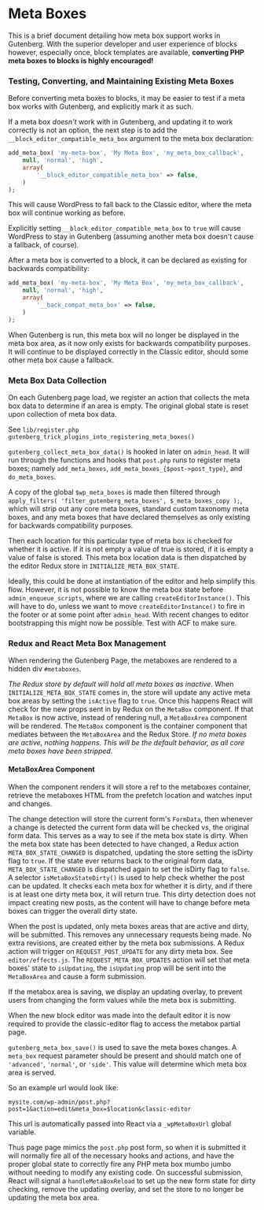 # Meta Boxes

This is a brief document detailing how meta box support works in Gutenberg. With the superior developer and user experience of blocks however, especially once, block templates are available, **converting PHP meta boxes to blocks is highly encouraged!**

### Testing, Converting, and Maintaining Existing Meta Boxes

Before converting meta boxes to blocks, it may be  easier to test if a meta box works with Gutenberg, and explicitly mark it as such.

If a meta box *doesn't* work with in Gutenberg, and updating it to work correctly is not an option, the next step is to add the `__block_editor_compatible_meta_box` argument to the meta box declaration:

```php
add_meta_box( 'my-meta-box', 'My Meta Box', 'my_meta_box_callback',
	null, 'normal', 'high',
	array(
		'__block_editor_compatible_meta_box' => false,
	)
);
```

This will cause WordPress to fall back to the Classic editor, where the meta box will continue working as before.

Explicitly setting `__block_editor_compatible_meta_box` to `true` will cause WordPress to stay in Gutenberg (assuming another meta box doesn't cause a fallback, of course).

After a meta box is converted to a block, it can be declared as existing for backwards compatibility:

```php
add_meta_box( 'my-meta-box', 'My Meta Box', 'my_meta_box_callback',
	null, 'normal', 'high',
	array(
		'__back_compat_meta_box' => false,
	)
);
```

When Gutenberg is run, this meta box will no longer be displayed in the meta box area, as it now only exists for backwards compatibility purposes. It will continue to be displayed correctly in the Classic editor, should some other meta box cause a fallback.

### Meta Box Data Collection

On each Gutenberg page load, we register an action that collects the meta box data to determine if an area is empty. The original global state is reset upon collection of meta box data.

See `lib/register.php gutenberg_trick_plugins_into_registering_meta_boxes()`

`gutenberg_collect_meta_box_data()` is hooked in later on `admin_head`. It will run through the functions and hooks that `post.php` runs to register meta boxes; namely `add_meta_boxes`, `add_meta_boxes_{$post->post_type}`, and `do_meta_boxes`.

A copy of the global `$wp_meta_boxes` is made then filtered through `apply_filters( 'filter_gutenberg_meta_boxes', $_meta_boxes_copy );`, which will strip out any core meta boxes, standard custom taxonomy meta boxes, and any meta boxes that have declared themselves as only existing for backwards compatibility purposes.

Then each location for this particular type of meta box is checked for whether it is active. If it is not empty a value of true is stored, if it is empty a value of false is stored. This meta box location data is then dispatched by the editor Redux store in `INITIALIZE_META_BOX_STATE`.

Ideally, this could be done at instantiation of the editor and help simplify this flow. However, it is not possible to know the meta box state before `admin_enqueue_scripts`, where we are calling `createEditorInstance()`. This will have to do, unless we want to move `createEditorInstance()` to fire in the footer or at some point after `admin_head`. With recent changes to editor bootstrapping this might now be possible. Test with ACF to make sure.

### Redux and React Meta Box Management

When rendering the Gutenberg Page, the metaboxes are rendered to a hidden div `#metaboxes`.

*The Redux store by default will hold all meta boxes as inactive*. When
`INITIALIZE_META_BOX_STATE` comes in, the store will update any active meta box areas by setting the `isActive` flag to `true`. Once this happens React will check for the new props sent in by Redux on the `MetaBox` component. If that `MetaBox` is now active, instead of rendering null, a `MetaBoxArea` component will be rendered. The `MetaBox` component is the container component that mediates between the `MetaBoxArea` and the Redux Store. *If no meta boxes are active, nothing happens. This will be the default behavior, as all core meta boxes have been stripped.*

#### MetaBoxArea Component

When the component renders it will store a ref to the metaboxes container, retrieve the metaboxes HTML from the prefetch location and watches input and changes.

The change detection will store the current form's `FormData`, then whenever a change is detected the current form data will be checked vs, the original form data. This serves as a way to see if the meta box state is dirty. When the meta box state has been detected to have changed, a Redux action `META_BOX_STATE_CHANGED` is dispatched, updating the store setting the isDirty flag to `true`. If the state ever returns back to the original form data, `META_BOX_STATE_CHANGED` is dispatched again to set the isDirty flag to `false`. A selector `isMetaBoxStateDirty()` is used to help check whether the post can be updated. It checks each meta box for whether it is dirty, and if there is at least one dirty meta box, it will return true. This dirty detection does not impact creating new posts, as the content will have to change before meta boxes can trigger the overall dirty state.

When the post is updated, only meta boxes areas that are active and dirty, will be submitted. This removes any unnecessary requests being made. No extra revisions, are created either by the meta box submissions. A Redux action will trigger on `REQUEST_POST_UPDATE` for any dirty meta box. See `editor/effects.js`. The `REQUEST_META_BOX_UPDATES` action will set that meta boxes' state to `isUpdating`, the `isUpdating` prop will be sent into the `MetaBoxArea` and cause a form submission.

If the metabox area is saving, we display an updating overlay, to prevent users from changing the form values while the meta box is submitting.

When the new block editor was made into the default editor it is now required to provide the classic-editor flag to access the metabox partial page.

`gutenberg_meta_box_save()` is used to save the meta boxes changes. A `meta_box` request parameter should be present and should match one of `'advanced'`, `'normal'`, or `'side'`. This value will determine which meta box area is served.

So an example url would look like:

`mysite.com/wp-admin/post.php?post=1&action=edit&meta_box=$location&classic-editor`

This url is automatically passed into React via a `_wpMetaBoxUrl` global variable.

Thus page page mimics the `post.php` post form, so when it is submitted it will normally fire all of the necessary hooks and actions, and have the proper global state to correctly fire any PHP meta box mumbo jumbo without needing to modify any existing code. On successful submission, React will signal a `handleMetaBoxReload` to set up the new form state for dirty checking, remove the updating overlay, and set the store to no longer be updating the meta box area.
